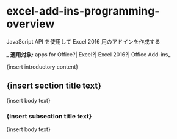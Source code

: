 
# excel-add-ins-programming-overview
JavaScript API を使用して Excel 2016 用のアドインを作成する

 _ **適用対象:** apps for Office?| Excel?| Excel 2016?| Office Add-ins_

{insert introductory content}

## {insert section title text}

{insert body text}


### {insert subsection title text}

{insert body text}

